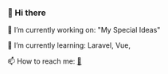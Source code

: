 ### 👋 Hi there

🔭 I’m currently working on: "My Special Ideas"

🌱 I’m currently learning: Laravel, Vue, 

📫 How to reach me: <a href="mailto:ffoysal6@fmail.com">:email:</a>

